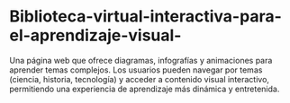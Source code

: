 # Biblioteca-virtual-interactiva-para-el-aprendizaje-visual-

Una página web que ofrece diagramas, infografías y animaciones para aprender temas complejos. Los usuarios pueden navegar por temas (ciencia, historia, tecnología) y acceder a contenido visual interactivo, permitiendo una experiencia de aprendizaje más dinámica y entretenida.
